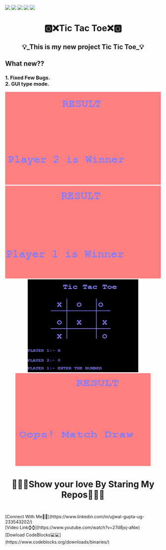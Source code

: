  ![](https://img.shields.io/badge/Programming_Language-c++-blue.svg)
![](https://img.shields.io/badge/Library-Graphics.h-gold.svg)
![](https://img.shields.io/badge/Platform-Desktop_Development-green.svg)
![](https://img.shields.io/badge/Status-Beta-green.svg)
![](https://img.shields.io/badge/Version-CodeBlocks_13.12-red.svg)
<h1><p align="center">🅾❌Tic Tac Toe❌🅾</p></h1>
<h2> <p align="center">💡_This is my new project Tic Tic Toe_💡</p></h2>
<h2>What new??</h2>
<h3> 1. Fixed Few Bugs.</br>
     2. GUI type mode.</h3>
<p align="center">
<img src="screenshots/Screenshot 2021-02-22 224927.jpg" alt="Image" height="300"></br>
<img src="screenshots/Screenshot 2021-02-22 225031.jpg" alt="Image" height="300"></br>
<img src="screenshots/Screenshot 2021-02-22 225122.jpg" alt="Image" height="300"></br>
<img src="screenshots/Screenshot 2021-02-22 225152.jpg" alt="Image" height="300"></br>
</p>
<h1><p align="center">💖💖🔥Show your love By Staring My Repos💖💖🔥</p></h1></br>
[Connect With Me👋👋](https://www.linkedin.com/in/ujjwal-gupta-ug-233543202/)</br>
[Video Link⌚⌚](https://www.youtube.com/watch?v=27d8jxj-aNw)</br>
[Dowload CodeBlocks💻💻](https://www.codeblocks.org/downloads/binaries/)
